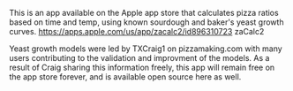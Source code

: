 This is an app available on the Apple app store that calculates pizza ratios based on time and temp, using known sourdough and baker's yeast growth curves.
https://apps.apple.com/us/app/zacalc2/id896310723
zaCalc2

Yeast growth models were led by TXCraig1 on pizzamaking.com with many users contributing to the validation and improvment of the models. As a result of Craig sharing this information freely, this app will remain free on the app store forever, and is available open source here as well.

